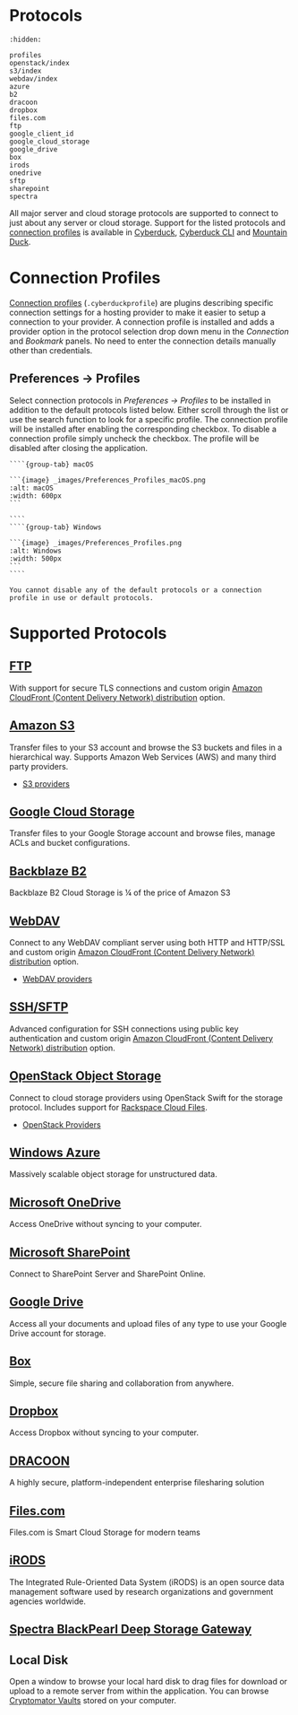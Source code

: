 Protocols
====

```{toctree}
:hidden:

profiles
openstack/index
s3/index
webdav/index
azure
b2
dracoon
dropbox
files.com
ftp
google_client_id
google_cloud_storage
google_drive
box
irods
onedrive
sftp
sharepoint
spectra
```

All major server and cloud storage protocols are supported to connect to just about any server or cloud storage. Support for the listed protocols and [connection profiles](profiles.md) is available in [Cyberduck](../cyberduck/index.md), [Cyberduck CLI](../cli/index.md) and [Mountain Duck](../mountainduck/index.md).

# Connection Profiles

[Connection profiles](profiles.md) (`.cyberduckprofile`) are plugins describing specific connection settings for a hosting provider to make it easier to setup a connection to your provider. A connection profile is installed and adds a provider option in the protocol selection drop down menu in the *Connection* and *Bookmark* panels. No need to enter the connection details manually other than credentials.

## Preferences → Profiles

Select connection protocols in _Preferences → Profiles_ to be installed in addition to the default protocols listed below. Either scroll through the list or use the search function to look for a specific profile. The connection profile will be installed after enabling the corresponding checkbox. To disable a connection profile simply uncheck the checkbox. The profile will be disabled after closing the application.

`````{tabs}
````{group-tab} macOS

```{image} _images/Preferences_Profiles_macOS.png
:alt: macOS
:width: 600px
```

````
````{group-tab} Windows

```{image} _images/Preferences_Profiles.png
:alt: Windows
:width: 500px
```
````
`````

```{note}
You cannot disable any of the default protocols or a connection profile in use or default protocols.
```


# Supported Protocols
## [FTP](ftp.md)
With support for secure TLS connections and custom origin [Amazon CloudFront (Content Delivery Network) distribution](../cdn/cloudfront) option.

## [Amazon S3](s3/index.md)
Transfer files to your S3 account and browse the S3 buckets and files in a hierarchical way. Supports Amazon Web Services (AWS) and many third party providers.

- [S3 providers](s3/index.md#third-party-providers)

## [Google Cloud Storage](google_cloud_storage.md)

Transfer files to your Google Storage account and browse files, manage ACLs and bucket configurations.

## [Backblaze B2](b2.md)
Backblaze B2 Cloud Storage is ¼ of the price of Amazon S3

## [WebDAV](webdav/index.md)
Connect to any WebDAV compliant server using both HTTP and HTTP/SSL and custom origin [Amazon CloudFront (Content Delivery Network) distribution](../cdn/cloudfront.md) option.

- [WebDAV providers](webdav/index.md#providers)

## [SSH/SFTP](sftp.md)
Advanced configuration for SSH connections using public key authentication and custom origin [Amazon CloudFront (Content Delivery Network) distribution](../cdn/cloudfront.md) option.

## [OpenStack Object Storage](openstack/index.md)
Connect to cloud storage providers using OpenStack Swift for the storage protocol. Includes support for [Rackspace Cloud Files](openstack/cloudfiles).

- [OpenStack Providers](openstack/index.md#third-party-providers)

## [Windows Azure](azure.md)
Massively scalable object storage for unstructured data.

## [Microsoft OneDrive](onedrive.md)
Access OneDrive without syncing to your computer.

## [Microsoft SharePoint](sharepoint.md)
Connect to SharePoint Server and SharePoint Online.

## [Google Drive](google_drive.md)
Access all your documents and upload files of any type to use your Google Drive account for storage.

## [Box](box.md)
Simple, secure file sharing and collaboration from anywhere.

## [Dropbox](dropbox.md)
Access Dropbox without syncing to your computer.

## [DRACOON](dracoon.md)
A highly secure, platform-independent enterprise filesharing solution

## [Files.com](files.com.md)
Files.com is Smart Cloud Storage for modern teams

## [iRODS](irods.md)
The Integrated Rule-Oriented Data System (iRODS) is an open source data management software used by research organizations and government agencies worldwide.

## [Spectra BlackPearl Deep Storage Gateway](spectra.md)

## Local Disk
Open a window to browse your local hard disk to drag files for download or upload to a remote server from within the application. You can browse [Cryptomator Vaults](../cryptomator/index.md#access-vaults-on-local-disk) stored on your computer.
